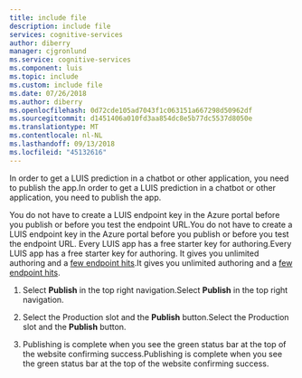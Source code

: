 ```yaml
---
title: include file
description: include file
services: cognitive-services
author: diberry
manager: cjgronlund
ms.service: cognitive-services
ms.component: luis
ms.topic: include
ms.custom: include file
ms.date: 07/26/2018
ms.author: diberry
ms.openlocfilehash: 0d72cde105ad7043f1c063151a667298d50962df
ms.sourcegitcommit: d1451406a010fd3aa854dc8e5b77dc5537d8050e
ms.translationtype: MT
ms.contentlocale: nl-NL
ms.lasthandoff: 09/13/2018
ms.locfileid: "45132616"
---
```

<span data-ttu-id="81ad6-103">In order to get a LUIS prediction in a chatbot or other application, you need to publish the app.</span><span class="sxs-lookup"><span data-stu-id="81ad6-103">In order to get a LUIS prediction in a chatbot or other application, you need to publish the app.</span></span> 

<span data-ttu-id="81ad6-104">You do not have to create a LUIS endpoint key in the Azure portal before you publish or before you test the endpoint URL.</span><span class="sxs-lookup"><span data-stu-id="81ad6-104">You do not have to create a LUIS endpoint key in the Azure portal before you publish or before you test the endpoint URL.</span></span> <span data-ttu-id="81ad6-105">Every LUIS app has a free starter key for authoring.</span><span class="sxs-lookup"><span data-stu-id="81ad6-105">Every LUIS app has a free starter key for authoring.</span></span> <span data-ttu-id="81ad6-106">It gives you unlimited authoring and a [few endpoint hits](../articles/cognitive-services/luis/luis-boundaries.md#key-limits).</span><span class="sxs-lookup"><span data-stu-id="81ad6-106">It gives you unlimited authoring and a [few endpoint hits](../articles/cognitive-services/luis/luis-boundaries.md#key-limits).</span></span> 

1. <span data-ttu-id="81ad6-107">Select **Publish** in the top right navigation.</span><span class="sxs-lookup"><span data-stu-id="81ad6-107">Select **Publish** in the top right navigation.</span></span>

2. <span data-ttu-id="81ad6-108">Select the Production slot and the **Publish** button.</span><span class="sxs-lookup"><span data-stu-id="81ad6-108">Select the Production slot and the **Publish** button.</span></span>

3. <span data-ttu-id="81ad6-109">Publishing is complete when you see the green status bar at the top of the website confirming success.</span><span class="sxs-lookup"><span data-stu-id="81ad6-109">Publishing is complete when you see the green status bar at the top of the website confirming success.</span></span>